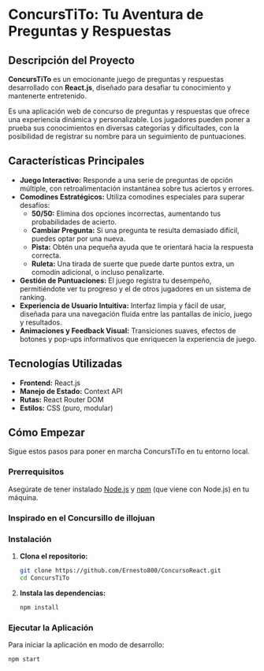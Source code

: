 # ConcursTiTo: Tu Aventura de Preguntas y Respuestas

## Descripción del Proyecto

**ConcursTiTo** es un emocionante juego de preguntas y respuestas desarrollado con **React.js**, diseñado para desafiar tu conocimiento y mantenerte entretenido.

Es una aplicación web de concurso de preguntas y respuestas que ofrece una experiencia dinámica y personalizable. Los jugadores pueden poner a prueba sus conocimientos en diversas categorías y dificultades, con la posibilidad de registrar su nombre para un seguimiento de puntuaciones.

## Características Principales

* **Juego Interactivo:** Responde a una serie de preguntas de opción múltiple, con retroalimentación instantánea sobre tus aciertos y errores.
* **Comodines Estratégicos:** Utiliza comodines especiales para superar desafíos:
    * **50/50:** Elimina dos opciones incorrectas, aumentando tus probabilidades de acierto.
    * **Cambiar Pregunta:** Si una pregunta te resulta demasiado difícil, puedes optar por una nueva.
    * **Pista:** Obtén una pequeña ayuda que te orientará hacia la respuesta correcta.
    * **Ruleta:** Una tirada de suerte que puede darte puntos extra, un comodín adicional, o incluso penalizarte.
* **Gestión de Puntuaciones:** El juego registra tu desempeño, permitiéndote ver tu progreso y el de otros jugadores en un sistema de ranking.
* **Experiencia de Usuario Intuitiva:** Interfaz limpia y fácil de usar, diseñada para una navegación fluida entre las pantallas de inicio, juego y resultados.
* **Animaciones y Feedback Visual:** Transiciones suaves, efectos de botones y pop-ups informativos que enriquecen la experiencia de juego.

## Tecnologías Utilizadas

* **Frontend:** React.js
* **Manejo de Estado:** Context API
* **Rutas:** React Router DOM
* **Estilos:** CSS (puro, modular)

## Cómo Empezar

Sigue estos pasos para poner en marcha ConcursTiTo en tu entorno local.

### Prerrequisitos

Asegúrate de tener instalado [Node.js](https://nodejs.org/en/) y [npm](https://www.npmjs.com/) (que viene con Node.js) en tu máquina.


### Inspirado en el Concursillo de illojuan

### Instalación

1.  **Clona el repositorio:**
    ```bash
    git clone https://github.com/Ernesto800/ConcursoReact.git
    cd ConcursTiTo
    ```

2.  **Instala las dependencias:**
    ```bash
    npm install
    ```

### Ejecutar la Aplicación

Para iniciar la aplicación en modo de desarrollo:

```bash
npm start
